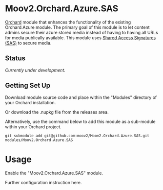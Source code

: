 # Moov2.Orchard.Azure.SAS

[Orchard](http://www.orchardproject.net/) module that enhances the functionality of the existing Orchard.Azure module. The primary goal of this module is to let content admins secure their azure stored media instead of having to having all URLs for media publically available. This module uses [Shared Access Signatures (SAS)](https://docs.microsoft.com/en-us/azure/storage/common/storage-dotnet-shared-access-signature-part-1) to secure media.

## Status

*Currently under development.*

## Getting Set Up

Download module source code and place within the "Modules" directory of your Orchard installation.

Or download the .nupkg file from the releases area.

Alternatively, use the command below to add this module as a sub-module within your Orchard project.

    git submodule add git@github.com:moov2/Moov2.Orchard.Azure.SAS.git modules/Moov2.Orchard.Azure.SAS

# Usage

Enable the "Moov2.Orchard.Azure.SAS" module.

Further configuration instruction here.